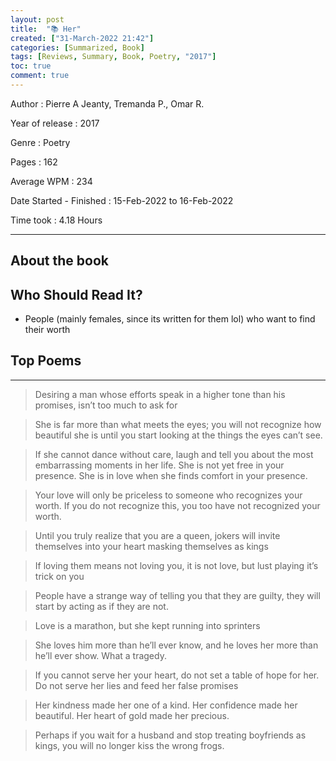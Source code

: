 ```yaml
---
layout: post
title:  "📚 Her"
created: ["31-March-2022 21:42"]
categories: [Summarized, Book]
tags: [Reviews, Summary, Book, Poetry, "2017"]
toc: true
comment: true
---
```


Author
: Pierre A Jeanty, Tremanda P., Omar R.

Year of release
: 2017

Genre
: Poetry 

Pages
: 162

Average WPM
: 234

Date Started - Finished
: 15-Feb-2022 to 16-Feb-2022

Time took
: 4.18 Hours

---

## About the book
## Who Should Read It?
- People (mainly females, since its written for them lol) who want to find their worth

## Top Poems
---

>	Desiring a man
	whose efforts speak
	in a higher tone
	than his promises,
	isn’t too much to ask for


>	She is far more than
	what meets the eyes;
	you will not recognize
	how beautiful she is
	until you start looking
	at the things the eyes can’t see.


>	If she cannot dance without care,
	laugh and tell you about the most
	embarrassing moments in her life.
	She is not yet free in your presence.
	She is in love when she finds comfort
	in your presence.

>	Your love
	will only
	be priceless
	to someone
	who recognizes
	your worth.
	If you
	do not
	recognize this,
	you too
	have not
	recognized your worth.

>	Until you truly realize
	that you are a queen,
	jokers will invite themselves
	into your heart masking themselves as kings

>	If loving them means
	not loving you,
	it is not love,
	but lust playing
	it’s trick on you

>	People have a strange way
	of telling you that they are guilty,
	they will start by acting as if they are not.

>	Love is a marathon,
	but she kept running into sprinters

>	She loves him
	more than he’ll ever know,
	and he loves her
	more than he’ll ever show.
	What a tragedy.

>	If you cannot serve her your heart,
	do not set a table of hope for her.
	Do not serve her lies and
	feed her false promises

>	Her kindness made her one of a kind.
	Her confidence made her beautiful.
	Her heart of gold made her precious.

>	Perhaps if you wait
	for a husband
	and stop treating
	boyfriends as kings,
	you will no longer kiss the wrong frogs.